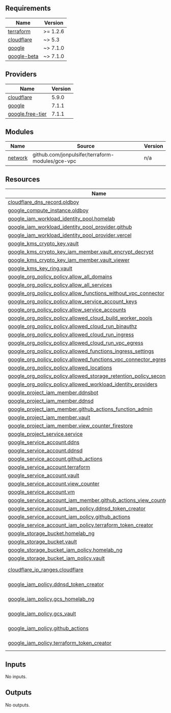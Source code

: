 <!-- BEGIN_TF_DOCS -->
## Requirements

| Name | Version |
|------|---------|
| <a name="requirement_terraform"></a> [terraform](#requirement\_terraform) | >= 1.2.6 |
| <a name="requirement_cloudflare"></a> [cloudflare](#requirement\_cloudflare) | ~> 5.3 |
| <a name="requirement_google"></a> [google](#requirement\_google) | ~> 7.1.0 |
| <a name="requirement_google-beta"></a> [google-beta](#requirement\_google-beta) | ~> 7.1.0 |

## Providers

| Name | Version |
|------|---------|
| <a name="provider_cloudflare"></a> [cloudflare](#provider\_cloudflare) | 5.9.0 |
| <a name="provider_google"></a> [google](#provider\_google) | 7.1.1 |
| <a name="provider_google.free-tier"></a> [google.free-tier](#provider\_google.free-tier) | 7.1.1 |

## Modules

| Name | Source | Version |
|------|--------|---------|
| <a name="module_network"></a> [network](#module\_network) | github.com/jonpulsifer/terraform-modules/gce-vpc | n/a |

## Resources

| Name | Type |
|------|------|
| [cloudflare_dns_record.oldboy](https://registry.terraform.io/providers/cloudflare/cloudflare/latest/docs/resources/dns_record) | resource |
| [google_compute_instance.oldboy](https://registry.terraform.io/providers/hashicorp/google/latest/docs/resources/compute_instance) | resource |
| [google_iam_workload_identity_pool.homelab](https://registry.terraform.io/providers/hashicorp/google/latest/docs/resources/iam_workload_identity_pool) | resource |
| [google_iam_workload_identity_pool_provider.github](https://registry.terraform.io/providers/hashicorp/google/latest/docs/resources/iam_workload_identity_pool_provider) | resource |
| [google_iam_workload_identity_pool_provider.vercel](https://registry.terraform.io/providers/hashicorp/google/latest/docs/resources/iam_workload_identity_pool_provider) | resource |
| [google_kms_crypto_key.vault](https://registry.terraform.io/providers/hashicorp/google/latest/docs/resources/kms_crypto_key) | resource |
| [google_kms_crypto_key_iam_member.vault_encrypt_decrypt](https://registry.terraform.io/providers/hashicorp/google/latest/docs/resources/kms_crypto_key_iam_member) | resource |
| [google_kms_crypto_key_iam_member.vault_viewer](https://registry.terraform.io/providers/hashicorp/google/latest/docs/resources/kms_crypto_key_iam_member) | resource |
| [google_kms_key_ring.vault](https://registry.terraform.io/providers/hashicorp/google/latest/docs/resources/kms_key_ring) | resource |
| [google_org_policy_policy.allow_all_domains](https://registry.terraform.io/providers/hashicorp/google/latest/docs/resources/org_policy_policy) | resource |
| [google_org_policy_policy.allow_all_services](https://registry.terraform.io/providers/hashicorp/google/latest/docs/resources/org_policy_policy) | resource |
| [google_org_policy_policy.allow_functions_without_vpc_connector](https://registry.terraform.io/providers/hashicorp/google/latest/docs/resources/org_policy_policy) | resource |
| [google_org_policy_policy.allow_service_account_keys](https://registry.terraform.io/providers/hashicorp/google/latest/docs/resources/org_policy_policy) | resource |
| [google_org_policy_policy.allow_service_accounts](https://registry.terraform.io/providers/hashicorp/google/latest/docs/resources/org_policy_policy) | resource |
| [google_org_policy_policy.allowed_cloud_build_worker_pools](https://registry.terraform.io/providers/hashicorp/google/latest/docs/resources/org_policy_policy) | resource |
| [google_org_policy_policy.allowed_cloud_run_binauthz](https://registry.terraform.io/providers/hashicorp/google/latest/docs/resources/org_policy_policy) | resource |
| [google_org_policy_policy.allowed_cloud_run_ingress](https://registry.terraform.io/providers/hashicorp/google/latest/docs/resources/org_policy_policy) | resource |
| [google_org_policy_policy.allowed_cloud_run_vpc_egress](https://registry.terraform.io/providers/hashicorp/google/latest/docs/resources/org_policy_policy) | resource |
| [google_org_policy_policy.allowed_functions_ingress_settings](https://registry.terraform.io/providers/hashicorp/google/latest/docs/resources/org_policy_policy) | resource |
| [google_org_policy_policy.allowed_functions_vpc_connector_egress_settings](https://registry.terraform.io/providers/hashicorp/google/latest/docs/resources/org_policy_policy) | resource |
| [google_org_policy_policy.allowed_locations](https://registry.terraform.io/providers/hashicorp/google/latest/docs/resources/org_policy_policy) | resource |
| [google_org_policy_policy.allowed_storage_retention_policy_seconds](https://registry.terraform.io/providers/hashicorp/google/latest/docs/resources/org_policy_policy) | resource |
| [google_org_policy_policy.allowed_workload_identity_providers](https://registry.terraform.io/providers/hashicorp/google/latest/docs/resources/org_policy_policy) | resource |
| [google_project_iam_member.ddnsbot](https://registry.terraform.io/providers/hashicorp/google/latest/docs/resources/project_iam_member) | resource |
| [google_project_iam_member.ddnsd](https://registry.terraform.io/providers/hashicorp/google/latest/docs/resources/project_iam_member) | resource |
| [google_project_iam_member.github_actions_function_admin](https://registry.terraform.io/providers/hashicorp/google/latest/docs/resources/project_iam_member) | resource |
| [google_project_iam_member.vault](https://registry.terraform.io/providers/hashicorp/google/latest/docs/resources/project_iam_member) | resource |
| [google_project_iam_member.view_counter_firestore](https://registry.terraform.io/providers/hashicorp/google/latest/docs/resources/project_iam_member) | resource |
| [google_project_service.service](https://registry.terraform.io/providers/hashicorp/google/latest/docs/resources/project_service) | resource |
| [google_service_account.ddns](https://registry.terraform.io/providers/hashicorp/google/latest/docs/resources/service_account) | resource |
| [google_service_account.ddnsd](https://registry.terraform.io/providers/hashicorp/google/latest/docs/resources/service_account) | resource |
| [google_service_account.github_actions](https://registry.terraform.io/providers/hashicorp/google/latest/docs/resources/service_account) | resource |
| [google_service_account.terraform](https://registry.terraform.io/providers/hashicorp/google/latest/docs/resources/service_account) | resource |
| [google_service_account.vault](https://registry.terraform.io/providers/hashicorp/google/latest/docs/resources/service_account) | resource |
| [google_service_account.view_counter](https://registry.terraform.io/providers/hashicorp/google/latest/docs/resources/service_account) | resource |
| [google_service_account.vm](https://registry.terraform.io/providers/hashicorp/google/latest/docs/resources/service_account) | resource |
| [google_service_account_iam_member.github_actions_view_counter](https://registry.terraform.io/providers/hashicorp/google/latest/docs/resources/service_account_iam_member) | resource |
| [google_service_account_iam_policy.ddnsd_token_creator](https://registry.terraform.io/providers/hashicorp/google/latest/docs/resources/service_account_iam_policy) | resource |
| [google_service_account_iam_policy.github_actions](https://registry.terraform.io/providers/hashicorp/google/latest/docs/resources/service_account_iam_policy) | resource |
| [google_service_account_iam_policy.terraform_token_creator](https://registry.terraform.io/providers/hashicorp/google/latest/docs/resources/service_account_iam_policy) | resource |
| [google_storage_bucket.homelab_ng](https://registry.terraform.io/providers/hashicorp/google/latest/docs/resources/storage_bucket) | resource |
| [google_storage_bucket.vault](https://registry.terraform.io/providers/hashicorp/google/latest/docs/resources/storage_bucket) | resource |
| [google_storage_bucket_iam_policy.homelab_ng](https://registry.terraform.io/providers/hashicorp/google/latest/docs/resources/storage_bucket_iam_policy) | resource |
| [google_storage_bucket_iam_policy.vault](https://registry.terraform.io/providers/hashicorp/google/latest/docs/resources/storage_bucket_iam_policy) | resource |
| [cloudflare_ip_ranges.cloudflare](https://registry.terraform.io/providers/cloudflare/cloudflare/latest/docs/data-sources/ip_ranges) | data source |
| [google_iam_policy.ddnsd_token_creator](https://registry.terraform.io/providers/hashicorp/google/latest/docs/data-sources/iam_policy) | data source |
| [google_iam_policy.gcs_homelab_ng](https://registry.terraform.io/providers/hashicorp/google/latest/docs/data-sources/iam_policy) | data source |
| [google_iam_policy.gcs_vault](https://registry.terraform.io/providers/hashicorp/google/latest/docs/data-sources/iam_policy) | data source |
| [google_iam_policy.github_actions](https://registry.terraform.io/providers/hashicorp/google/latest/docs/data-sources/iam_policy) | data source |
| [google_iam_policy.terraform_token_creator](https://registry.terraform.io/providers/hashicorp/google/latest/docs/data-sources/iam_policy) | data source |

## Inputs

No inputs.

## Outputs

No outputs.
<!-- END_TF_DOCS -->